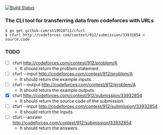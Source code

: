 [![Build Status](https://travis-ci.org/sh19910711/cfdl.svg?branch=master)](https://travis-ci.org/sh19910711/cfdl)

### The CLI tool for transferring data from codeforces with URLs

```
$ go get github.com/sh19910711/cfurl
$ cfurl http://codeforces.com/contest/912/submission/33932854 > source.code
```

### TODO

- [ ] cfurl http://codeforces.com/contest/912/problem/A
	- It should return the problem statement.
- [ ] cfurl --input http://codeforces.com/contest/912/problem/A
	- It should return the example inputs.
- [ ] cfurl --output http://codeforces.com/contest/912/problem/A
	- It should return the example outputs.
- [x] cfurl http://codeforces.com/contest/912/submission/33932854
	- It should return the source code of the submission.
- [ ] cfurl --input http://codeforces.com/contest/912/submission/33932854
	- It should return the inputs.
- [ ] cfurl --answer http://codeforces.com/contest/912/submission/33932854
	- It should return the answers.
